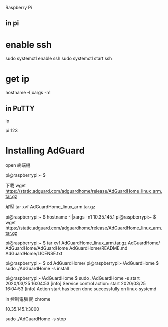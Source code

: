 Raspberry Pi

in pi
-------------
# enable ssh
sudo systemctl enable ssh
sudo systemctl start ssh

# get ip
hostname -I|xargs -n1


in PuTTY 
-------------------
ip

pi
123

Installing AdGuard
========
open 終端機

pi@raspberrypi:~ $

下載
wget https://static.adguard.com/adguardhome/release/AdGuardHome_linux_arm.tar.gz

解壓
tar xvf AdGuardHome_linux_arm.tar.gz



pi@raspberrypi:~ $ hostname -I|xargs -n1
10.35.145.1
pi@raspberrypi:~ $ wget https://static.adguard.com/adguardhome/release/AdGuardHome_linux_arm.tar.gz



pi@raspberrypi:~ $ tar xvf AdGuardHome_linux_arm.tar.gz
AdGuardHome/
AdGuardHome/AdGuardHome
AdGuardHome/README.md
AdGuardHome/LICENSE.txt





pi@raspberrypi:~ $ cd AdGuardHome/
pi@raspberrypi:~/AdGuardHome $ sudo ./AdGuardHome -s install




pi@raspberrypi:~/AdGuardHome $ sudo ./AdGuardHome -s start
2020/03/25 16:04:53 [info] Service control action: start
2020/03/25 16:04:53 [info] Action start has been done successfully on linux-systemd



in 控制電腦
開 chrome

10.35.145.1:3000


sudo ./AdGuardHome -s stop




























